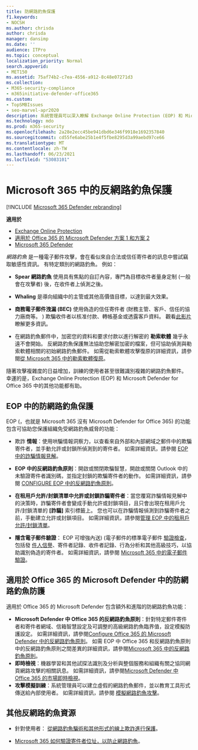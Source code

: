 ```yaml
---
title: 防網路釣魚保護
f1.keywords:
- NOCSH
ms.author: chrisda
author: chrisda
manager: dansimp
ms.date: ''
audience: ITPro
ms.topic: conceptual
localization_priority: Normal
search.appverid:
- MET150
ms.assetid: 75af74b2-c7ea-4556-a912-8c48e07271d3
ms.collection:
- M365-security-compliance
- m365initiative-defender-office365
ms.custom:
- TopSMBIssues
- seo-marvel-apr2020
description: 系統管理員可以深入瞭解 Exchange Online Protection (EOP) 和 Microsoft Defender for Office 365 中的反網路釣魚保護功能。
ms.technology: mdo
ms.prod: m365-security
ms.openlocfilehash: 2a28e2ecc45be941dbd6e346f9918e1692357840
ms.sourcegitcommit: cd55fe6abe25b1e4f5fbe8295d3a99aebd97ce66
ms.translationtype: MT
ms.contentlocale: zh-TW
ms.lasthandoff: 06/23/2021
ms.locfileid: "53083101"
---
```

# <a name="anti-phishing-protection-in-microsoft-365"></a>Microsoft 365 中的反網路釣魚保護

[!INCLUDE [Microsoft 365 Defender rebranding](../includes/microsoft-defender-for-office.md)]

**適用於**
- [Exchange Online Protection](exchange-online-protection-overview.md)
- [適用於 Office 365 的 Microsoft Defender 方案 1 和方案 2](defender-for-office-365.md)
- [Microsoft 365 Defender](../defender/microsoft-365-defender.md)

*網路釣魚* 是一種電子郵件攻擊，會在看似來自合法或信任寄件者的訊息中嘗試竊取敏感性資訊。 有特定類別的網路釣魚。 例如：

- **Spear 網路釣魚** 使用具有焦點的自訂內容，專門為目標收件者量身定制 (一般會在攻擊者) 後，在收件者上偵測之後。

- **Whaling** 是導向組織中的主管或其他高價值目標，以達到最大效果。

- **商務電子郵件洩漏 (BEC)** 使用偽造的信任寄件者 (財務主管、客戶、信任的協力廠商等。 ) 欺騙收件者以核准付款、轉帳基金或透露客戶資料。 觀看[此影片](https://www.youtube.com/watch?v=8Kn31h9HwIQ&list=PL3ZTgFEc7LystRja2GnDeUFqk44k7-KXf&index=2)瞭解更多資訊。

- 在網路釣魚郵件中，加密您的資料和要求付款以進行解密的 **勒索軟體** 幾乎永遠不會開始。 反網路釣魚保護無法協助您解密加密的檔案，但可協助偵測與勒索軟體相關的初始網路釣魚郵件。 如需從勒索軟體攻擊復原的詳細資訊，請參閱[從 Microsoft 365 中的勒索軟體復原](recover-from-ransomware.md)。

隨著攻擊複雜度的日益增加，訓練的使用者甚至很難識別複雜的網路釣魚郵件。 幸運的是，Exchange Online Protection (EOP) 和 Microsoft Defender for Office 365 中的其他功能都有助。

## <a name="anti-phishing-protection-in-eop"></a>EOP 中的防網路釣魚保護

EOP (，也就是 Microsoft 365 沒有 Microsoft Defender for Office 365) 的功能包含可協助您保護組織免受網路釣魚威脅的功能：

- 欺詐 **情報**：使用哄騙情報洞察力，以查看來自外部和內部網域之郵件中的欺騙寄件者，並手動允許或封鎖所偵測到的寄件者。 如需詳細資訊，請參閱 [EOP 中的詐騙情報見解](learn-about-spoof-intelligence.md)。

- **EOP 中的反網路釣魚原則**：開啟或關閉欺騙智慧，開啟或關閉 Outlook 中的未驗證寄件者識別碼，並指定封鎖的欺騙寄件者的動作。 如需詳細資訊，請參閱 [CONFIGURE EOP 中的反網路釣魚原則](configure-anti-phishing-policies-eop.md)。

- **在租用戶允許/封鎖清單中允許或封鎖詐騙寄件者**：當您覆寫詐騙情報見解中的決策時，詐騙寄件者會變成手動允許或封鎖項目，且只會出現在租用戶允許/封鎖清單的 **[詐騙]** 索引標籤上。 您也可以在詐騙情報偵測到詐騙寄件者之前，手動建立允許或封鎖項目。 如需詳細資訊，請參閱[管理 EOP 中的租用戶允許/封鎖清單](tenant-allow-block-list.md)。

- **隱含電子郵件驗證**： EOP 可增強內送)  (電子郵件的標準電子郵件 [](use-dmarc-to-validate-email.md) [驗證檢查](set-up-spf-in-office-365-to-help-prevent-spoofing.md)，包括發 [件人信譽](use-dkim-to-validate-outbound-email.md)、寄件者記錄、收件者記錄、行為分析和其他高級技巧，以協助識別偽造的寄件者。 如需詳細資訊，請參閱 [Microsoft 365 中的電子郵件驗證](email-validation-and-authentication.md)。

## <a name="additional-anti-phishing-protection-in-microsoft-defender-for-office-365"></a>適用於 Office 365 的 Microsoft Defender 中的防網路釣魚防護

適用於 Office 365 的 Microsoft Defender 包含額外和進階的防網路釣魚功能：

- **Microsoft Defender 中 Office 365 的反網路釣魚原則**：針對特定郵件寄件者和寄件者網域、信箱智慧設定及可調整的高級網路釣魚臨界值，設定模擬防護設定。 如需詳細資訊，請參閱[Configure Office 365 的 Microsoft Defender 中的反網路釣魚原則](configure-mdo-anti-phishing-policies.md)。 如需 EOP 中 Office 365 和反網路釣魚原則中的反網路釣魚原則之間差異的詳細資訊，請參閱[Microsoft 365 中的反網路釣魚原則](set-up-anti-phishing-policies.md)。
- **即時檢視**：機器學習和其他試探法識別及分析與整個服務和組織有關之協同網頁網路攻擊的相關訊息。 如需詳細資訊，請參閱[Microsoft Defender 中 Office 365 的市場即時檢視](campaigns.md)。
- **攻擊模擬訓練**：系統管理員可以建立虛假的網路釣魚郵件，並以教育工具形式傳送給內部使用者。 如需詳細資訊，請參閱 [模擬網路釣魚攻擊](attack-simulation-training.md)。

## <a name="other-anti-phishing-resources"></a>其他反網路釣魚資源

- 針對使用者： [從網路釣魚騙術和其他形式的線上欺詐進行保護](https://support.microsoft.com/office/be0de46a-29cd-4c59-aaaf-136cf177d593)。

- [Microsoft 365 如何驗證寄件者位址，以防止網路釣魚](how-office-365-validates-the-from-address.md)。
